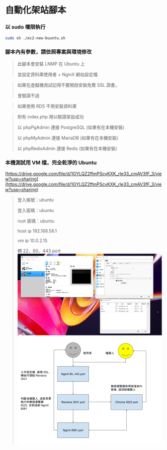 # 自動化架站腳本

### 以 sudo 權限執行
```bash
sudo sh ./ec2-new-buuntu.sh
```
### 腳本內有參數，請依照專案與環境修改

> 此腳本會安裝 LNMP 在 Ubuntu 上
> 
> 並設定資料庫使用者 + NginX 網站設定檔

> 如果在虛擬機測試記得不要開啟安裝免費 SSL 證書，
> 
> 會驗證不過

> 如果使用 RDS 不用安裝資料庫

> 附有 index.php 用以驗證架設成功
>
> 以 phpPgAdmin 連接 PostgreSQL (如果有在本機安裝)
> 
> 以 phpMyAdmin 連接 MariaDB (如果有在本機安裝)
>
> 以 phpRedisAdmin 連接 Redis (如果有在本機安裝)


### 本機測試用 VM 檔，完全乾淨的 Ubuntu
[https://drive.google.com/file/d/1GYLQZ2ffmPScvKXK_rle33_cmAV3fF_3/view?usp=sharing](https://drive.google.com/file/d/1GYLQZ2ffmPScvKXK_rle33_cmAV3fF_3/view?usp=sharing)
> 登入帳號：ubuntu
> 
> 登入密碼：ubuntu
> 
> root 密碼：ubuntu
> 
> host ip 192.168.56.1
> 
> vm ip 10.0.2.15
> 
> 轉 22、80、443 port
![VM 圖](./vm.png)
![SSR 說明圖](./ssr.png)
